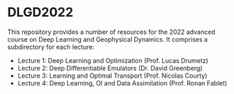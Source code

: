 # DLGD2022

This repository provides a number of resources for the 2022 advanced course on Deep Learning and Geophysical Dynamics.
It comprises a subdirectory for each lecture:
- Lecture 1: Deep Learning and Optimization (Prof. Lucas Drumetz)
- Lecture 2: Deep Differentiable Emulators (Dr. David Greenberg)
- Lecture 3: Learning and Optimal Transport (Prof. Nicolas Courty)
- Lecture 4: Deep Learning, OI and Data Assimilation (Prof. Ronan Fablet)
